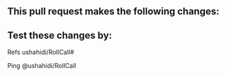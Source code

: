 This pull request makes the following changes:
-

Test these changes by:
-

Refs ushahidi/RollCall# 

Ping @ushahidi/RollCall
